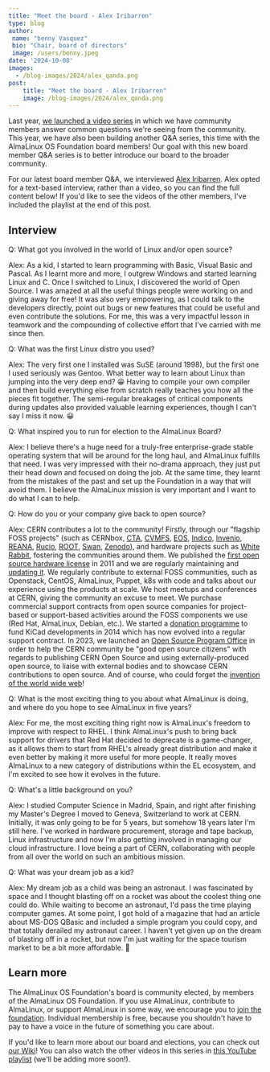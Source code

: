 ```yaml
---
title: "Meet the board - Alex Iribarren"
type: blog
author: 
 name: "benny Vasquez"
 bio: "Chair, board of directors"
 image: /users/benny.jpeg
date: '2024-10-08'
images:
  - /blog-images/2024/alex_qanda.png
post:
    title: "Meet the board - Alex Iribarren"
    image: /blog-images/2024/alex_qanda.png
---
```


Last year, [we launched a video series](https://almalinux.org/blog/2024-01-16-video-contributions/) in which we have community members answer common questions we're seeing from the community. This year, we have also been building another Q&A series, this time with the AlmaLinux OS Foundation board members! Our goal with this new board member Q&A series is to better introduce our board to the broader community.

For our latest board member Q&A, we interviewed [Alex Iribarren](https://www.linkedin.com/in/iribarren/). Alex opted for a text-based interview, rather than a video, so you can find the full content below! If you'd like to see the videos of the other members, I've included the playlist at the end of this post.

## Interview


Q: What got you involved in the world of Linux and/or open source?

Alex: As a kid, I started to learn programming with Basic, Visual Basic and Pascal. As I learnt more and more, I outgrew Windows and started learning Linux and C. Once I switched to Linux, I discovered the world of Open Source. I was amazed at all the useful things people were working on and giving away for free! It was also very empowering, as I could talk to the developers directly, point out bugs or new features that could be useful and even contribute the solutions. For me, this was a very impactful lesson in teamwork and the compounding of collective effort that I've carried with me since then.

Q: What was the first Linux distro you used?

Alex: The very first one I installed was SuSE (around 1998), but the first one I used seriously was Gentoo. What better way to learn about Linux than jumping into the very deep end? 😀 Having to compile your own compiler and then build everything else from scratch really teaches you how all the pieces fit together. The semi-regular breakages of critical components during updates also provided valuable learning experiences, though I can't say I miss it now. 😀

Q: What inspired you to run for election to the AlmaLinux Board?

Alex: I believe there's a huge need for a truly-free enterprise-grade stable operating system that will be around for the long haul, and AlmaLinux fulfills that need. I was very impressed with their no-drama approach, they just put their head down and focused on doing the job. At the same time, they learnt from the mistakes of the past and set up the Foundation in a way that will avoid them. I believe the AlmaLinux mission is very important and I want to do what I can to help.

Q: How do you or your company give back to open source?

Alex: CERN contributes a lot to the community! Firstly, through our "flagship FOSS projects" (such as CERNbox, [CTA](https://cta.web.cern.ch/cta/), [CVMFS](https://cernvm.cern.ch/fs/), [EOS](https://eos-web.web.cern.ch/eos-web/), [Indico](https://getindico.io/), [Invenio](https://inveniosoftware.org/), [REANA](https://reanahub.io/), [Rucio](https://rucio.cern.ch/), [ROOT](https://root.cern/), [Swan](https://swan.web.cern.ch/swan/), [Zenodo](https://zenodo.org/)), and hardware projects such as [White Rabbit](https://www.white-rabbit.tech/), fostering the communities around them. We published the [first open source hardware license](https://cerncourier.com/a/hardware-joins-the-open-movement/) in 2011 and we are regularly maintaining and [updating it](https://cern-ohl.web.cern.ch/). We regularly contribute to external FOSS communities, such as Openstack, CentOS, AlmaLinux, Puppet, k8s with code and talks about our experience using the products at scale. We host meetups and conferences at CERN, giving the community an excuse to meet. We purchase commercial support contracts from open source companies for project-based or support-based activities around the FOSS components we use (Red Hat, AlmaLinux, Debian, etc.). We started a [donation programme](https://cernandsocietyfoundation.cern/news/significant-milestone-regarding-cerns-involvement-development-kicad) to fund KiCad developments in 2014 which has now evolved into a regular support contract. In 2023, we launched an [Open Source Program Office](https://opensource.web.cern.ch/) in order to help the CERN community be "good open source citizens" with regards to publishing CERN Open Source and using externally-produced open source, to liaise with external bodies and to showcase CERN contributions to open source. And of course, who could forget the [invention of the world wide web](https://home.cern/science/computing/birth-web)!

Q: What is the most exciting thing to you about what AlmaLinux is doing, and where do you hope to see AlmaLinux in five years?

Alex: For me, the most exciting thing right now is AlmaLinux's freedom to improve with respect to RHEL. I think AlmaLinux's push to bring back support for drivers that Red Hat decided to deprecate is a game-changer, as it allows them to start from RHEL's already great distribution and make it even better by making it more useful for more people. It really moves AlmaLinux to a new category of distributions within the EL ecosystem, and I'm excited to see how it evolves in the future.

Q: What's a little background on you?

Alex: I studied Computer Science in Madrid, Spain, and right after finishing my Master's Degree I moved to Geneva, Switzerland to work at CERN. Initially, it was only going to be for 5 years, but somehow 18 years later I'm still here. I've worked in hardware procurement, storage and tape backup, Linux infrastructure and now I'm also getting involved in managing our cloud infrastructure. I love being a part of CERN, collaborating with people from all over the world on such an ambitious mission.

Q: What was your dream job as a kid?

Alex: My dream job as a child was being an astronaut. I was fascinated by space and I thought blasting off on a rocket was about the coolest thing one could do. While waiting to become an astronaut, I'd pass the time playing computer games. At some point, I got hold of a magazine that had an article about MS-DOS QBasic and included a simple program you could copy, and that totally derailed my astronaut career. I haven't yet given up on the dream of blasting off in a rocket, but now I'm just waiting for the space tourism market to be a bit more affordable. 🙂

## Learn more

The AlmaLinux OS Foundation's board is community elected, by members of the AlmaLinux OS Foundation. If you use AlmaLinux, contribute to AlmaLinux, or support AlmaLinux in some way, we encourage you to [join the foundation](/members/). Individual membership is free, because you shouldn't have to pay to have a voice in the future of something you care about. 

If you'd like to learn more about our board and elections, you can check out [our Wiki](https://wiki.almalinux.org/election2023.html)! You can also watch the other videos in this series in [this YouTube playlist](https://www.youtube.com/playlist?list=PLqKzWfm6zyluP2R_6MTPvYJt20bwitQZJ) (we'll be adding more soon!).